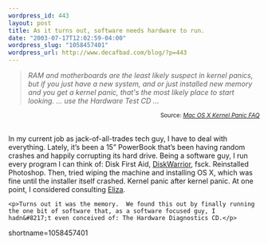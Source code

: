 ```yaml
--- 
wordpress_id: 443
layout: post
title: As it turns out, software needs hardware to run.
date: "2003-07-17T12:02:59-04:00"
wordpress_slug: "1058457401"
wordpress_url: http://www.decafbad.com/blog/?p=443
---
```

<blockquote cite="http://www.macmaps.com/kernelpanic.html"><i>RAM and motherboards are the least likely suspect in kernel panics, but if you just have a new system, and or just installed new memory and you get a kernel panic, that's the most likely place to start looking.  ... use the Hardware Test CD ...</i></blockquote><div class="credit" align="right"><small>Source: <cite><a href="http://www.macmaps.com/kernelpanic.html">Mac OS X Kernel Panic FAQ</a></cite></small></div><br />	<p>In my current job as jack-of-all-trades tech guy, I have to deal with everything.  Lately, it&#8217;s been a 15&#8221; PowerBook that&#8217;s been having random crashes and happily corrupting its hard drive.  Being a software guy, I run every program I can think of:  Disk First Aid, <a href="http://www.alsoft.com/DiskWarrior/index.html">DiskWarrior</a>, fsck.  Reinstalled Photoshop.  Then, tried wiping the machine and installing <span class="caps">OS X</span>, which was fine until the installer itself crashed. Kernel panic after kernel panic.  At one point, I considered consulting <a href="http://www-ai.ijs.si/eliza/eliza.html">Eliza</a>. </p>

	<p>Turns out it was the memory.  We found this out by finally running the one bit of software that, as a software focused guy, I hadn&#8217;t even conceived of: The Hardware Diagnostics CD.</p>
<!--more-->
shortname=1058457401

